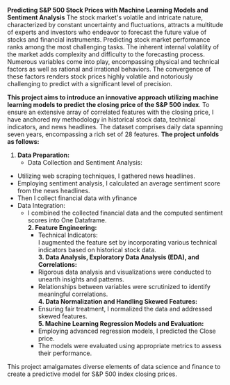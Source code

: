 **Predicting S&P 500 Stock Prices with Machine Learning Models and Sentiment Analysis**
The stock market's volatile and intricate nature, characterized by constant uncertainty and fluctuations, attracts a multitude of experts and investors who endeavor to forecast the future value of stocks and financial instruments.
Predicting stock market performance ranks among the most challenging tasks. The inherent internal volatility of the market adds complexity and difficulty to the forecasting process. Numerous variables come into play, encompassing physical and technical factors as well as rational and irrational behaviors. 
The convergence of these factors renders stock prices highly volatile and notoriously challenging to predict with a significant level of precision.

**This project aims to introduce an innovative approach utilizing machine learning models to predict the closing price of the S&P 500 index**.
To ensure an extensive array of correlated features with the closing price, I have anchored my methodology in historical stock data, technical indicators, and news headlines.
The dataset comprises daily data spanning seven years, encompassing a rich set of 28 features. 
**The project unfolds as follows:**  
1. **Data Preparation:**  
   * Data Collection and Sentiment Analysis:  
* Utilizing web scraping techniques, I gathered news headlines.  
* Employing sentiment analysis, I calculated an average sentiment score from the news headlines.  
* Then I collect financial data with yfinance   
* Data Integration:  
  * I combined the collected financial data and the computed sentiment scores into One Dataframe.  
   **2. Feature Engineering:**    
      * Technical Indicators:    
        I augmented the feature set by incorporating various technical indicators based on historical stock data.  
   **3. Data Analysis, Exploratory Data Analysis (EDA), and Correlations:**    
      * Rigorous data analysis and visualizations were conducted to unearth insights and patterns.  
      * Relationships between variables were scrutinized to identify meaningful correlations.  
   **4. Data Normalization and Handling Skewed Features:**  
      * Ensuring fair treatment, I normalized the data and addressed skewed features.  
   **5. Machine Learning Regression Models and Evaluation:**  
      * Employing advanced regression models, I predicted the Close price.  
      * The models were evaluated using appropriate metrics to assess their performance.  
      
This project amalgamates diverse elements of data science and finance to create a predictive model for S&P 500 index closing prices. 


